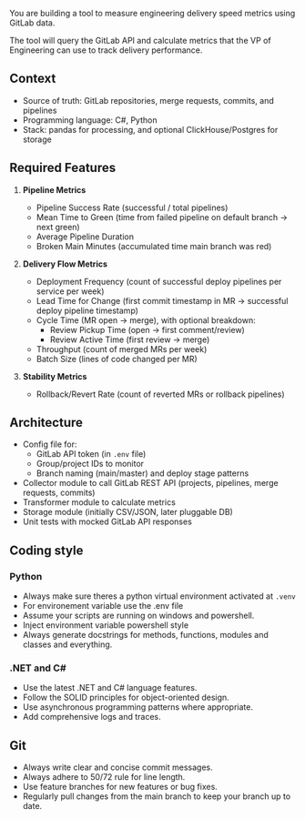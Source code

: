 You are building a tool to measure engineering delivery speed metrics using GitLab data.

The tool will query the GitLab API and calculate metrics that the VP of Engineering can use to track delivery performance.

## Context
- Source of truth: GitLab repositories, merge requests, commits, and pipelines
- Programming language: C#, Python
- Stack: pandas for processing, and optional ClickHouse/Postgres for storage

## Required Features
1. **Pipeline Metrics**
   - Pipeline Success Rate (successful / total pipelines)
   - Mean Time to Green (time from failed pipeline on default branch → next green)
   - Average Pipeline Duration
   - Broken Main Minutes (accumulated time main branch was red)

2. **Delivery Flow Metrics**
   - Deployment Frequency (count of successful deploy pipelines per service per week)
   - Lead Time for Change (first commit timestamp in MR → successful deploy pipeline timestamp)
   - Cycle Time (MR open → merge), with optional breakdown:
     * Review Pickup Time (open → first comment/review)
     * Review Active Time (first review → merge)
   - Throughput (count of merged MRs per week)
   - Batch Size (lines of code changed per MR)

3. **Stability Metrics**
   - Rollback/Revert Rate (count of reverted MRs or rollback pipelines)

## Architecture
- Config file for:
  * GitLab API token (in `.env` file)
  * Group/project IDs to monitor
  * Branch naming (main/master) and deploy stage patterns
- Collector module to call GitLab REST API (projects, pipelines, merge requests, commits)
- Transformer module to calculate metrics
- Storage module (initially CSV/JSON, later pluggable DB)
- Unit tests with mocked GitLab API responses

## Coding style

### Python

- Always make sure theres a python virtual environment activated at `.venv`
- For environement variable use the .env file
- Assume your scripts are running on windows and powershell.
- Inject environment variable powershell style
- Always generate docstrings for methods, functions, modules and classes and everything.

### .NET and C#

- Use the latest .NET and C# language features.
- Follow the SOLID principles for object-oriented design.
- Use asynchronous programming patterns where appropriate.
- Add comprehensive logs and traces.

## Git

- Always write clear and concise commit messages.
- Always adhere to 50/72 rule for line length.
- Use feature branches for new features or bug fixes.
- Regularly pull changes from the main branch to keep your branch up to date.